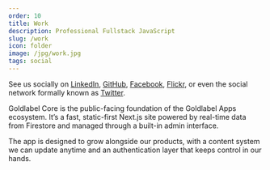 ```yaml
---
order: 10
title: Work
description: Professional Fullstack JavaScript
slug: /work
icon: folder
image: /jpg/work.jpg
tags: social
---
```

See us socially on [LinkedIn](https://www.linkedin.com/in/chris-dorward/), [GitHub](https://github.com/javascript-pro), 
[Facebook](https://www.facebook.com/goldlabelapps/),
[Flickr](https://www.flickr.com/photos/listingslab), 
or even the social network formally known as [Twitter](https://twitter.com/pb_weizang).

Goldlabel Core is the public-facing foundation of the Goldlabel Apps ecosystem. It’s a fast, static-first Next.js site powered by real-time data from Firestore and managed through a built-in admin interface. 

The app is designed to grow alongside our products, with a content system we can update anytime and an authentication layer that keeps control in our hands.

